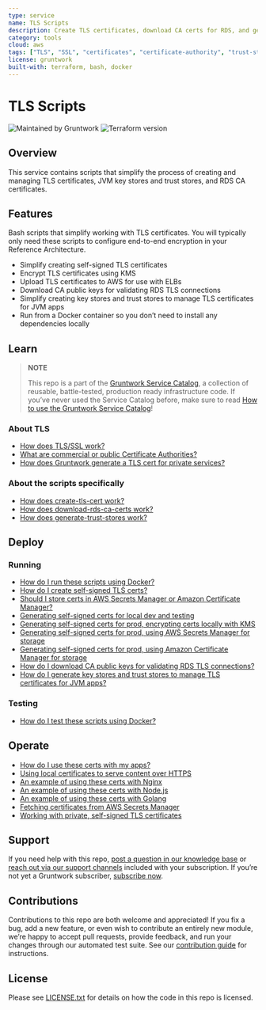 ```yaml
---
type: service
name: TLS Scripts
description: Create TLS certificates, download CA certs for RDS, and generate JVM trust stores.
category: tools
cloud: aws
tags: ["TLS", "SSL", "certificates", "certificate-authority", "trust-store", "key-store"]
license: gruntwork
built-with: terraform, bash, docker
---
```


# TLS Scripts

![Maintained by Gruntwork](https://img.shields.io/badge/maintained%20by-gruntwork.io-%235849a6.svg)
![Terraform version](https://img.shields.io/badge/tf-%3E%3D1.0.0-blue.svg)

## Overview

This service contains scripts that simplify the process of creating and managing TLS certificates, JVM key stores and
trust stores, and RDS CA certificates.

## Features

Bash scripts that simplify working with TLS certificates. You will typically only need
these scripts to configure end-to-end encryption in your Reference Architecture.

- Simplify creating self-signed TLS certificates
- Encrypt TLS certificates using KMS
- Upload TLS certificates to AWS for use with ELBs
- Download CA public keys for validating RDS TLS connections
- Simplify creating key stores and trust stores to manage TLS certificates for JVM apps
- Run from a Docker container so you don’t need to install any dependencies locally

## Learn

> **NOTE**
>
> This repo is a part of the [Gruntwork Service Catalog](https://github.com/gruntwork-io/terraform-aws-service-catalog/),
> a collection of reusable, battle-tested, production ready infrastructure code.
> If you’ve never used the Service Catalog before, make sure to read
> [How to use the Gruntwork Service Catalog](https://docs.gruntwork.io/reference/services/intro/overview)!

### About TLS

- [How does TLS/SSL work?](core-concepts.md#how-does-tlsssl-work)
- [What are commercial or public Certificate Authorities?](core-concepts.md#what-are-commercial-or-public-certificate-authorities)
- [How does Gruntwork generate a TLS cert for private services?](core-concepts.md#how-does-gruntwork-generate-a-tls-cert-for-private-services)

### About the scripts specifically

- [How does create-tls-cert work?](core-concepts.md#how-does-create-tls-cert-work)
- [How does download-rds-ca-certs work?](core-concepts.md#how-does-download-rds-ca-certs-work)
- [How does generate-trust-stores work?](core-concepts.md#how-does-generate-trust-stores-work)

## Deploy

### Running

- [How do I run these scripts using Docker?](core-concepts.md#how-do-i-run-these-scripts-using-docker)
- [How do I create self-signed TLS certs?](core-concepts.md#how-do-i-create-self-signed-tls-certs)
- [Should I store certs in AWS Secrets Manager or Amazon Certificate Manager?](core-concepts.md#should-i-store-certs-in-aws-secrets-manager-or-amazon-certificate-manager)
- [Generating self-signed certs for local dev and testing](core-concepts.md#generating-self-signed-certs-for-local-dev-and-testing)
- [Generating self-signed certs for prod, encrypting certs locally with KMS](core-concepts.md#generating-self-signed-certs-for-prod-encrypting-certs-locally-with-kms)
- [Generating self-signed certs for prod, using AWS Secrets Manager for storage](core-concepts.md#generating-self-signed-certs-for-prod-using-aws-secrets-manager-for-storage)
- [Generating self-signed certs for prod, using Amazon Certificate Manager for storage](core-concepts.md#generating-self-signed-certs-for-prod-using-amazon-certificate-manager-for-storage)
- [How do I download CA public keys for validating RDS TLS connections?](core-concepts.md#how-do-i-download-CA-public-keys-for-validating-rds-tls-connections)
- [How do I generate key stores and trust stores to manage TLS certificates for JVM apps?](core-concepts.md#how-do-i-generate-key-stores-and-trust-stores-to-manage-tls-certificates-for-jvm-apps)

### Testing

- [How do I test these scripts using Docker?](core-concepts.md#how-do-i-test-these-scripts-using-docker)

## Operate

- [How do I use these certs with my apps?](core-concepts.md#how-do-i-use-these-certs-with-my-apps)
- [Using local certificates to serve content over HTTPS](core-concepts.md#using-local-certificates-to-serve-content-over-https)
- [An example of using these certs with Nginx](core-concepts.md#nginx)
- [An example of using these certs with Node.js](core-concepts.md#nodejs)
- [An example of using these certs with Golang](core-concepts.md#golang)
- [Fetching certificates from AWS Secrets Manager](core-concepts.md#fetching-remote-certificates-from-aws-secrets-manager)
- [Working with private, self-signed TLS certificates](core-concepts.md#working-with-private-self-signed-tls-certificates)

## Support

If you need help with this repo, [post a question in our knowledge base](https://github.com/gruntwork-io/knowledge-base/discussions?discussions_q=label%3Ar%3Aterraform-aws-service-catalog)
or [reach out via our support channels](https://docs.gruntwork.io/support) included with your subscription. If you’re
not yet a Gruntwork subscriber, [subscribe now](https://www.gruntwork.io/pricing/).

## Contributions

Contributions to this repo are both welcome and appreciated! If you fix a bug, add a new feature, or even wish to
contribute an entirely new module, we’re happy to accept pull requests, provide feedback, and run your changes
through our automated test suite.
See our [contribution guide](https://docs.gruntwork.io/guides/working-with-code/contributing) for instructions.

## License

Please see [LICENSE.txt](/LICENSE.txt) for details on how the code in this repo is licensed.
